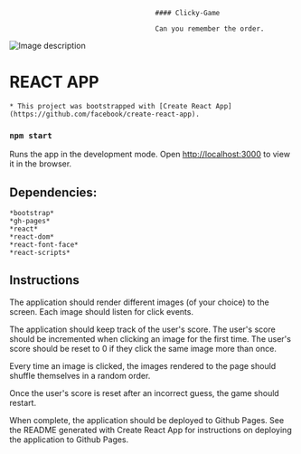                                         #### Clicky-Game

                                        Can you remember the order.


![Image description](/public/README.gif)

# REACT APP
    * This project was bootstrapped with [Create React App](https://github.com/facebook/create-react-app).
 
### `npm start`

Runs the app in the development mode.
Open [http://localhost:3000](http://localhost:3000) to view it in the browser.

## Dependencies: 
    *bootstrap*
    *gh-pages*
    *react*
    *react-dom*
    *react-font-face*
    *react-scripts* 

## Instructions

The application should render different images (of your choice) to the screen. Each image should listen for click events.


The application should keep track of the user's score. The user's score should be incremented when clicking an image for the first time. The user's score should be reset to 0 if they click the same image more than once.


Every time an image is clicked, the images rendered to the page should shuffle themselves in a random order.


Once the user's score is reset after an incorrect guess, the game should restart.


When complete, the application should be deployed to Github Pages. See the README generated with Create React App for instructions on deploying the application to Github Pages.
